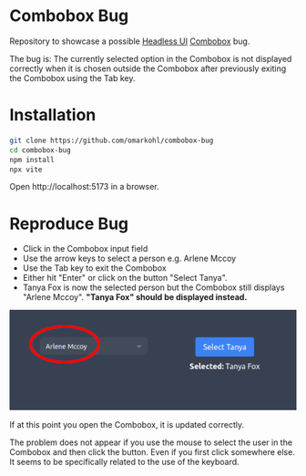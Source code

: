 # Combobox Bug

Repository to showcase a possible [Headless UI](https://headlessui.com/)
[Combobox](https://headlessui.com/react/combobox) bug.

The bug is: The currently selected option in the Combobox is not displayed
correctly when it is chosen outside the Combobox after previously exiting the
Combobox using the Tab key.


# Installation

```bash
git clone https://github.com/omarkohl/combobox-bug
cd combobox-bug
npm install
npx vite
```

Open http://localhost:5173 in a browser.


# Reproduce Bug

* Click in the Combobox input field
* Use the arrow keys to select a person e.g. Arlene Mccoy
* Use the Tab key to exit the Combobox
* Either hit "Enter" or click on the button "Select Tanya".
* Tanya Fox is now the selected person but the Combobox still displays "Arlene
  Mccoy". **"Tanya Fox" should be displayed instead.**

![Screenshot](screenshot.png)

If at this point you open the Combobox, it is updated correctly.

The problem does not appear if you use the mouse to select the user in the
Combobox and then click the button. Even if you first click somewhere else. It
seems to be specifically related to the use of the keyboard.

